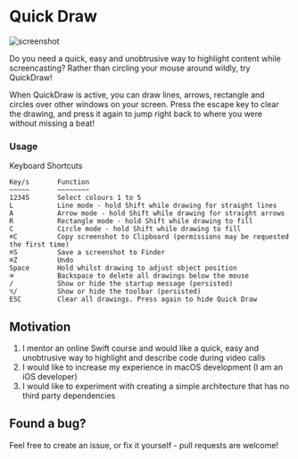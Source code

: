 # Quick Draw

![screenshot](https://raw.githubusercontent.com/Jugale/quickdraw/master/AppStore/Screenshot%201.png)

Do you need a quick, easy and unobtrusive way to highlight content while screencasting?
Rather than circling your mouse around wildly, try QuickDraw!

When QuickDraw is active, you can draw lines, arrows, rectangle and circles over other windows on your screen. Press the escape key to clear the drawing, and press it again to jump right back to where you were without missing a beat!

### Usage
Keyboard Shortcuts
```
Key/s       Function
~~~~~       ~~~~~~~~
12345       Select colours 1 to 5
L           Line mode - hold Shift while drawing for straight lines
A           Arrow mode - hold Shift while drawing for straight arrows
R           Rectangle mode - hold Shift while drawing to fill
C           Circle mode - hold Shift while drawing to fill
⌘C          Copy screenshot to Clipboard (permissions may be requested the first time)
⌘S          Save a screenshot to Finder
⌘Z          Undo
Space       Hold whilst drawing to adjust object position
⌫           Backspace to delete all drawings below the mouse
/           Show or hide the startup message (persisted)
⌥/          Show or hide the toolbar (persisted)
ESC         Clear all drawings. Press again to hide Quick Draw
```

## Motivation
1. I  mentor an online Swift course and would like a quick, easy and unobtrusive way to highlight and describe code during video calls
2. I would like to increase my experience in macOS development (I am an iOS developer)
3. I would like to experiment with creating a simple architecture that has no third party dependencies

## Found a bug?
Feel free to create an issue, or fix it yourself - pull requests are welcome!
